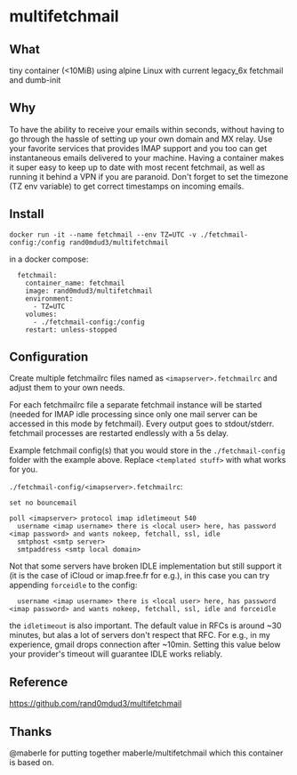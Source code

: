 # multifetchmail

## What

tiny container (<10MiB) using alpine Linux with current legacy\_6x fetchmail and dumb-init

## Why

To have the ability to receive your emails within seconds, without having to go through the hassle of setting up your own domain and MX relay. Use your favorite services that provides IMAP support and you too can get instantaneous emails delivered to your machine. Having a container makes it super easy to keep up to date with most recent fetchmail, as well as running it behind a VPN if you are paranoid. Don't forget to set the timezone (TZ env variable) to get correct timestamps on incoming emails.

## Install

```
docker run -it --name fetchmail --env TZ=UTC -v ./fetchmail-config:/config rand0mdud3/multifetchmail
```

in a docker compose:

```
  fetchmail:
    container_name: fetchmail
    image: rand0mdud3/multifetchmail
    environment:
      - TZ=UTC
    volumes:
      - ./fetchmail-config:/config
    restart: unless-stopped
```

## Configuration

Create multiple fetchmailrc files named as `<imapserver>.fetchmailrc` and adjust them to your own needs.

For each fetchmailrc file a separate fetchmail instance will be started (needed for IMAP idle processing since only one mail server can be accessed in this mode by fetchmail). Every output goes to stdout/stderr. fetchmail processes are restarted endlessly with a 5s delay.

Example fetchmail config(s) that you would store in the `./fetchmail-config` folder with the example above. Replace `<templated stuff>` with what works for you.

`./fetchmail-config/<imapserver>.fetchmailrc`:

```
set no bouncemail

poll <imapserver> protocol imap idletimeout 540
  username <imap username> there is <local user> here, has password <imap password> and wants nokeep, fetchall, ssl, idle
  smtphost <smtp server>
  smtpaddress <smtp local domain>
```

Not that some servers have broken IDLE implementation but still support it (it is the case of iCloud or imap.free.fr for e.g.), in this case you can try appending `forceidle` to the config:

```
  username <imap username> there is <local user> here, has password <imap password> and wants nokeep, fetchall, ssl, idle and forceidle
```

the `idletimeout` is also important. The default value in RFCs is around ~30 minutes, but alas a lot of servers don't respect that RFC. For e.g., in my experience, gmail drops connection after ~10min. Setting this value below your provider's timeout will guarantee IDLE works reliably.

## Reference

https://github.com/rand0mdud3/multifetchmail

## Thanks

@maberle for putting together maberle/multifetchmail which this container is based on.
